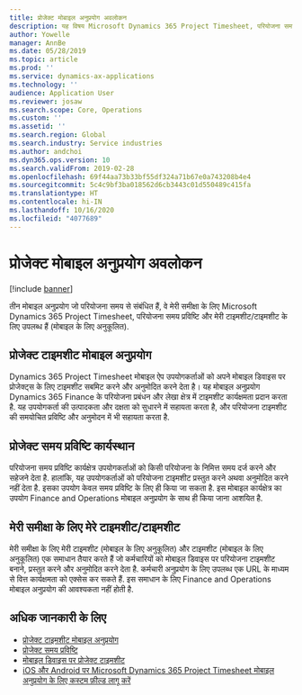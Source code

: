 ```yaml
---
title: प्रोजेक्ट मोबाइल अनुप्रयोग अवलोकन
description: यह विषय Microsoft Dynamics 365 Project Timesheet, परियोजना समय प्रविष्टि और मेरी टाइमशीट/टाइमशीट के लिए उन परियोजना के समय-संबंधित अनुप्रयोगों के बारे में सामान्य जानकारी प्रदान करता है जो मोबाइल डिवाइस पर उपलब्ध हैं.
author: Yowelle
manager: AnnBe
ms.date: 05/28/2019
ms.topic: article
ms.prod: ''
ms.service: dynamics-ax-applications
ms.technology: ''
audience: Application User
ms.reviewer: josaw
ms.search.scope: Core, Operations
ms.custom: ''
ms.assetid: ''
ms.search.region: Global
ms.search.industry: Service industries
ms.author: andchoi
ms.dyn365.ops.version: 10
ms.search.validFrom: 2019-02-28
ms.openlocfilehash: 69f44aa73b33bf55df324a71b67e0a743208b4e4
ms.sourcegitcommit: 5c4c9bf3ba018562d6cb3443c01d550489c415fa
ms.translationtype: HT
ms.contentlocale: hi-IN
ms.lasthandoff: 10/16/2020
ms.locfileid: "4077689"
---
```

# <a name="project-mobile-applications-overview"></a>प्रोजेक्ट मोबाइल अनुप्रयोग अवलोकन

[!include [banner](../includes/banner.md)]

तीन मोबाइल अनुप्रयोग जो परियोजना समय से संबंधित हैं, वे मेरी समीक्षा के लिए Microsoft Dynamics 365 Project Timesheet, परियोजना समय प्रविष्टि और मेरी टाइमशीट/टाइमशीट के लिए उपलब्ध हैं (मोबाइल के लिए अनुकूलित).

## <a name="project-timesheet-mobile-app"></a>प्रोजेक्ट टाइमशीट मोबाइल अनुप्रयोग

Dynamics 365 Project Timesheet मोबाइल ऐप उपयोगकर्ताओं को अपने मोबाइल डिवाइस पर प्रोजेक्ट्स के लिए टाइमशीट सबमिट करने और अनुमोदित करने देता है। यह मोबाइल अनुप्रयोग Dynamics 365 Finance के परियोजना प्रबंधन और लेखा क्षेत्र में टाइमशीट कार्यक्षमता प्रदान करता है. यह उपयोगकर्ता की उत्पादकता और दक्षता को सुधारने में सहायता करता है, और परियोजना टाइमशीट की समयोचित प्रविष्टि और अनुमोदन में भी सहायता करता है.

## <a name="project-time-entry-workspace"></a>प्रोजेक्ट समय प्रविष्टि कार्यस्थान

परियोजना समय प्रविष्टि कार्यक्षेत्र उपयोगकर्ताओं को किसी परियोजना के निमित्त समय दर्ज करने और सहेजने देता है. हालांकि, यह उपयोगकर्ताओं को परियोजना टाइमशीट प्रस्तुत करने अथवा अनुमोदित करने नहीं देता है. इसका उपयोग केवल समय प्रविष्टि के लिए ही किया जा सकता है. इस मोबाइल कार्यक्षेत्र का उपयोग Finance and Operations मोबाइल अनुप्रयोग के साथ ही किया जाना आशयित है.

## <a name="my-timesheetstimesheets-for-my-review"></a>मेरी समीक्षा के लिए मेरे टाइमशीट/टाइमशीट

मेरी समीक्षा के लिए मेरी टाइमशीट (मोबाइल के लिए अनुकूलित) और टाइमशीट (मोबाइल के लिए अनुकूलित) एक समाधान तैयार करते हैं जो कर्मचारियों को मोबाइल डिवाइस पर परियोजना टाइमशीट बनाने, प्रस्तुत करने और अनुमोदित करने देता है. कर्मचारी अनुप्रयोग के लिए उपलब्ध एक URL के माध्यम से वित्त कार्यक्षमता को एक्सेस कर सकते हैं. इस समाधान के लिए Finance and Operations मोबाइल अनुप्रयोग की आवश्यकता नहीं होती है.

## <a name="for-more-information"></a>अधिक जानकारी के लिए

- [प्रोजेक्ट टाइमशीट मोबाइल अनुप्रयोग](project-timesheet.md)
- [प्रोजेक्ट समय प्रविष्टि]( project-time-entry-mobile-workspace.md)
- [मोबाइल डिवाइस पर प्रोजेक्ट टाइमशीट](Mobile-timesheets.md)
- [iOS और Android पर Microsoft Dynamics 365 Project Timesheet मोबाइल अनुप्रयोग के लिए कस्टम फ़ील्ड लागू करें](custom-fields-mobile.md)
